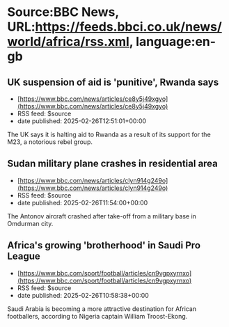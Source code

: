# Source:BBC News, URL:https://feeds.bbci.co.uk/news/world/africa/rss.xml, language:en-gb

## UK suspension of aid is 'punitive', Rwanda says
 - [https://www.bbc.com/news/articles/ce8y5j49xgyo](https://www.bbc.com/news/articles/ce8y5j49xgyo)
 - RSS feed: $source
 - date published: 2025-02-26T12:51:01+00:00

The UK says it is halting aid to Rwanda as a result of its support for the M23, a notorious rebel group.

## Sudan military plane crashes in residential area
 - [https://www.bbc.com/news/articles/clyn914g249o](https://www.bbc.com/news/articles/clyn914g249o)
 - RSS feed: $source
 - date published: 2025-02-26T11:54:00+00:00

The Antonov aircraft crashed after take-off from a military base in Omdurman city.

## Africa's growing 'brotherhood' in Saudi Pro League
 - [https://www.bbc.com/sport/football/articles/cn9vgpxyrnxo](https://www.bbc.com/sport/football/articles/cn9vgpxyrnxo)
 - RSS feed: $source
 - date published: 2025-02-26T10:58:38+00:00

Saudi Arabia is becoming a more attractive destination for African footballers, according to Nigeria captain William Troost-Ekong.

